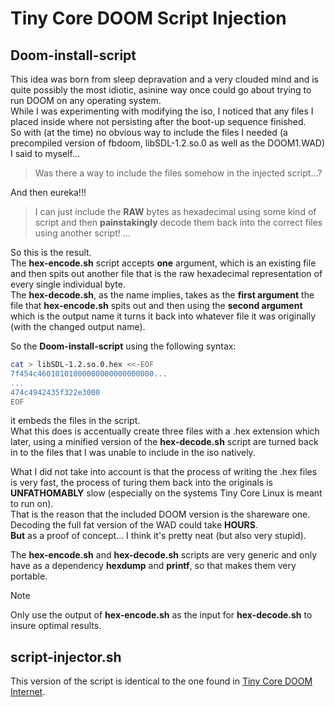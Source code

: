 # Tiny Core DOOM Script Injection

## Doom-install-script

This idea was born from sleep depravation and a very clouded mind and is quite possibly the most idiotic, asinine way once could go about trying to run DOOM on any operating system.  
While I was experimenting with modifying the iso, I noticed that any files I placed inside where not persisting after the boot-up sequence finished.  
So with (at the time) no obvious way to include the files I needed (a precompiled version of fbdoom, libSDL-1.2.so.0 as well as the DOOM1.WAD) I said to myself...  

> Was there a way to include the files somehow in the injected script...?  

And then eureka!!!  

> I can just include the **RAW** bytes as hexadecimal using some kind of script and then **painstakingly** decode them back into the correct files using another script! ...

So this is the result.  
The **hex-encode.sh** script accepts **one** argument, which is an existing file and then spits out another file that is the raw hexadecimal representation of every single individual byte.  
The **hex-decode.sh**, as the name implies, takes as the **first argument** the file that **hex-encode.sh** spits out and then using the **second argument** which is the output name it turns it back into whatever file it was originally (with the changed output name).

So the **Doom-install-script** using the following syntax:

```sh
cat > libSDL-1.2.so.0.hex <<-EOF
7f454c46010101000000000000000000...
...
474c4942435f322e3000
EOF
```

it embeds the files in the script.  
What this does is accentually create three files with a .hex extension which later, using a minified version of the **hex-decode.sh** script are turned back in to the files that I was unable to include in the iso natively.  

What I did not take into account is that the process of writing the .hex files is very fast, the process of turing them back into the originals is **UNFATHOMABLY** slow (especially on the systems Tiny Core Linux is meant to run on).  
That is the reason that the included DOOM version is the shareware one.  
Decoding the full fat version of the WAD could take **HOURS**.  
**But** as a proof of concept... I think it's pretty neat (but also very stupid).

The **hex-encode.sh** and **hex-decode.sh** scripts are very generic and only have as a dependency **hexdump** and **printf**, so that makes them very portable.
> [!NOTE]
> Only use the output of **hex-encode.sh** as the input for **hex-decode.sh** to insure optimal results.  

## script-injector.sh

This version of the script is identical to the one found in [Tiny Core DOOM Internet](https://github.com/Mr-Watch/Tiny-Core-DOOM/tree/main/Tiny%20Core%20DOOM%20Internet).  
